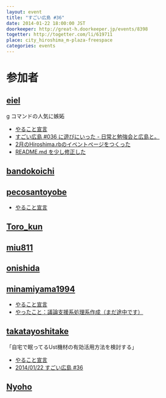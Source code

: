 ```yaml
---
layout: event
title: "すごい広島 #36"
date: 2014-01-22 18:00:00 JST
doorkeeper: http://great-h.doorkeeper.jp/events/8398
togetter: http://togetter.com/li/619711
place: city_hiroshima_m-plaza-freespace
categories: events
---
```


# 参加者


## [eiel](http://eiel.info/)

g コマンドの人気に嫉妬

* [やること宣言](https://github.com/great-h/great-h.github.io/issues/593)
* [すごい広島 #036 に遊びにいった - 日常と勉強会と広島と。](http://eielh-life.tumblr.com/post/74172775170/036)
* [2月のHiroshima.rbのイベントページをつくった](http://hiroshimarb.doorkeeper.jp/events/8558)
* [README.md を少し修正した](https://github.com/great-h/great-h.github.io/pull/599)


## [bandokoichi](http://twitter.com/bandokoichi)


## [pecosantoyobe](http://twitter.com/pecosantoyobe)

* [やること宣言](https://github.com/great-h/great-h.github.io/issues/595)


## [Toro_kun](https://twitter.com/Toro_kun)


## [miu811](https://github.com/miu811)


## [onishida](http://twitter.com/onishida)


## [minamiyama1994](https://github.com/minamiyama1994)

* [やること宣言](https://github.com/great-h/great-h.github.io/issues/589)
* [やったこと：議論支援系処理系作成（まだ途中です）](https://github.com/minamiyama1994/DiscussionSupportSystem/commit/fd9276b1819089d9bc51dce213bbdeb01cd662b8)


## [takatayoshitake](http://twitter.com/takatayoshitake)

「自宅で眠ってるUst機材の有効活用方法を検討する」

* [やること宣言](https://github.com/great-h/great-h.github.io/issues/598)
* [2014/01/22 すごい広島 #36](http://tkt-study.tumblr.com/post/74162852043/20140122-great-h-036)


## [Nyoho](http://nyoho.jp/)
